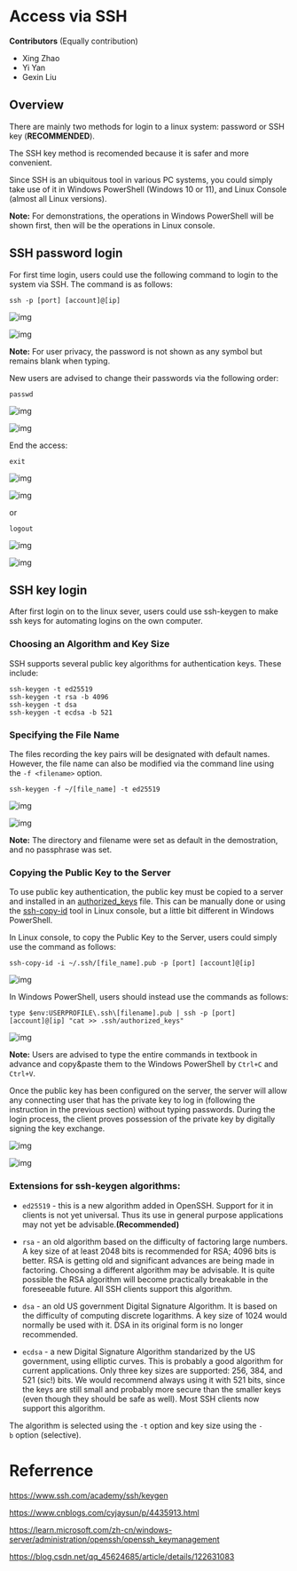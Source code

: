 # Access via SSH
**Contributors** (Equally contribution)

- Xing Zhao
- Yi Yan
- Gexin Liu

## Overview

  There are mainly two methods for login to a linux system: password or SSH key (**RECOMMENDED**). 
  
  
  The SSH key method is recomended because it is safer and more convenient. 
  

  Since SSH is an ubiquitous tool in various PC systems, you could simply take use of it in Windows PowerShell (Windows 10 or 11), and Linux Console (almost all Linux versions). 

**Note:** For demonstrations, the operations in Windows PowerShell will be shown first, then will be the operations in Linux console.   
  
## SSH password login 

For first time login, users could use the following command to login to the system via SSH. The command is as follows:

```
ssh -p [port] [account]@[ip]
```

![img](https://github.com/cuhk-haosun/doc-manual/blob/image-for-ssh/SSH/image/ssh%20powershell.gif?raw=true)

![img](https://github.com/cuhk-haosun/doc-manual/blob/image-for-ssh/SSH/image/ssh%20linux.gif?raw=true)

**Note:** For user privacy, the password is not shown as any symbol but remains blank when typing.


New users are advised to change their passwords via the following order:

```
passwd
```

![img](https://github.com/cuhk-haosun/doc-manual/blob/image-for-ssh/SSH/image/passwd%20powershell.gif?raw=true)

![img](https://github.com/cuhk-haosun/doc-manual/blob/image-for-ssh/SSH/image/passwd%20linux.gif?raw=true)

End the access:

```
exit
```

![img](https://github.com/cuhk-haosun/doc-manual/blob/image-for-ssh/SSH/image/exit%20powershell.gif?raw=true)

![img](https://github.com/cuhk-haosun/doc-manual/blob/image-for-ssh/SSH/image/exit%20linux.gif?raw=true)

or

```
logout
```

![img](https://github.com/cuhk-haosun/doc-manual/blob/image-for-ssh/SSH/image/logout%20powershell.gif?raw=true)

![img](https://github.com/cuhk-haosun/doc-manual/blob/image-for-ssh/SSH/image/logout%20linux.gif?raw=true)

## SSH key login

After first login on to the linux sever, users could use ssh-keygen to make ssh keys for automating logins on the own computer.

### Choosing an Algorithm and Key Size

SSH supports several public key algorithms for authentication keys. These include:

```
ssh-keygen -t ed25519
ssh-keygen -t rsa -b 4096
ssh-keygen -t dsa
ssh-keygen -t ecdsa -b 521
```

### Specifying the File Name

The files recording the key pairs will be designated with default names. However, the file name can also be modified via the command line using the `-f <filename>` option.

```
ssh-keygen -f ~/[file_name] -t ed25519
```

![img](https://github.com/cuhk-haosun/doc-manual/blob/image-for-ssh/SSH/image/ssh-keygen%20powershell.gif?raw=true)

![img](https://github.com/cuhk-haosun/doc-manual/blob/image-for-ssh/SSH/image/ssh-keygen%20linux.gif?raw=true)

**Note:** The directory and filename were set as default in the demostration, and no passphrase was set.

### Copying the Public Key to the Server

To use public key authentication, the public key must be copied to a server and installed in an [authorized_keys](https://www.ssh.com/ssh/authorized_keys) file. This can be manually done or using the [ssh-copy-id](https://www.ssh.com/ssh/copy-id) tool in Linux console, but a little bit different in Windows PowerShell.

In Linux console, to copy the Public Key to the Server, users could simply use the command as follows:

```
ssh-copy-id -i ~/.ssh/[file_name].pub -p [port] [account]@[ip]
```

![img](https://github.com/cuhk-haosun/doc-manual/blob/image-for-ssh/SSH/image/copy%20pub%20key%20linux.gif?raw=true)

In Windows PowerShell, users should instead use the commands as follows:

```
type $env:USERPROFILE\.ssh\[filename].pub | ssh -p [port] [account]@[ip] "cat >> .ssh/authorized_keys"
```

![img](https://github.com/cuhk-haosun/doc-manual/blob/image-for-ssh/SSH/image/copy%20pub%20key%20powershell.gif?raw=true)

**Note:** Users are advised to type the entire commands in textbook in advance and copy&paste them to the Windows PowerShell by `Ctrl+C` and `Ctrl+V`.


Once the public key has been configured on the server, the server will allow any connecting user that has the private key to log in (following the instruction in the previous section) without typing passwords. During the login process, the client proves possession of the private key by digitally signing the key exchange.

![img](https://github.com/cuhk-haosun/doc-manual/blob/image-for-ssh/SSH/image/ssh-key%20login%20powershell.gif?raw=true)

![img](https://github.com/cuhk-haosun/doc-manual/blob/image-for-ssh/SSH/image/ssh-key%20login%20linux.gif?raw=true)

### Extensions for ssh-keygen algorithms:

- `ed25519` - this is a new algorithm added in OpenSSH. Support for it in clients is not yet universal. Thus its use in general purpose applications may not yet be advisable.**(Recommended)**
  
- `rsa` - an old algorithm based on the difficulty of factoring large numbers. A key size of at least 2048 bits is recommended for RSA; 4096 bits is better. RSA is getting old and significant advances are being made in factoring. Choosing a different algorithm may be advisable. It is quite possible the RSA algorithm will become practically breakable in the foreseeable future. All SSH clients support this algorithm.
  
- `dsa` - an old US government Digital Signature Algorithm. It is based on the difficulty of computing discrete logarithms. A key size of 1024 would normally be used with it. DSA in its original form is no longer recommended.
  
- `ecdsa` - a new Digital Signature Algorithm standarized by the US government, using elliptic curves. This is probably a good algorithm for current applications. Only three key sizes are supported: 256, 384, and 521 (sic!) bits. We would recommend always using it with 521 bits, since the keys are still small and probably more secure than the smaller keys (even though they should be safe as well). Most SSH clients now support this algorithm.

The algorithm is selected using the `-t` option and key size using the `-b` option (selective).

#

# Referrence

https://www.ssh.com/academy/ssh/keygen

https://www.cnblogs.com/cyjaysun/p/4435913.html

https://learn.microsoft.com/zh-cn/windows-server/administration/openssh/openssh_keymanagement

https://blog.csdn.net/qq_45624685/article/details/122631083
